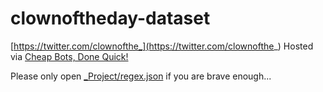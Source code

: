 # clownoftheday-dataset
[https://twitter.com/clownofthe_](https://twitter.com/clownofthe_)
Hosted via [Cheap Bots, Done Quick!](https://cheapbotsdonequick.com/source/clownofthe_)


Please only open [_Project/regex.json](_Project/regex.json) if you are brave enough...
